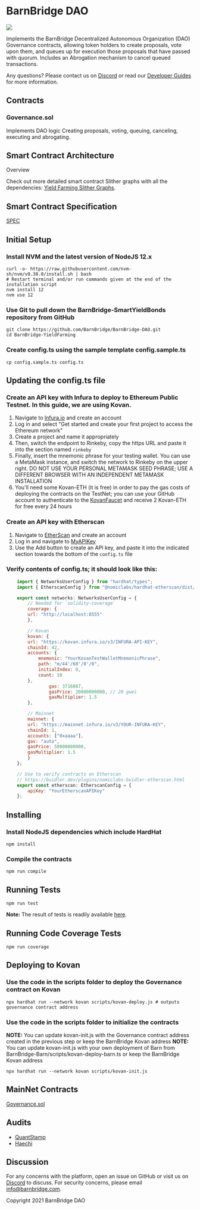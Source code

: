 # BarnBridge DAO
![](https://i.imgur.com/Neja9z5.png)

Implements the BarnBridge Decentralized Autonomous Organization (DAO) Governance contracts, allowing token holders to create proposals, vote upon them, and queues up for execution those proposals that have passed with quorum. Includes an Abrogation mechanism to cancel queued transactions.

Any questions? Please contact us on [Discord](https://discord.gg/FfEhsVk) or read our [Developer Guides](https://integrations.barnbridge.com/) for more information.

##  Contracts
### Governance.sol
Implements DAO logic Creating proposals, voting, queuing, canceling, executing and abrogating.


## Smart Contract Architecture
Overview

Check out more detailed smart contract Slither graphs with all the dependencies: [Yield Farming Slither Graphs](https://github.com/BarnBridge/sc-graphs/tree/main/BarnBridge-DAO).

## Smart Contract Specification
[SPEC](https://github.com/BarnBridge/BarnBridge-DAO/blob/master/SPEC.md)

## Initial Setup
### Install NVM and the latest version of NodeJS 12.x
    curl -o- https://raw.githubusercontent.com/nvm-sh/nvm/v0.38.0/install.sh | bash 
    # Restart terminal and/or run commands given at the end of the installation script
    nvm install 12
    nvm use 12
### Use Git to pull down the BarnBridge-SmartYieldBonds repository from GitHub
    git clone https://github.com/BarnBridge/BarnBridge-DAO.git
    cd BarnBridge-YieldFarming
### Create config.ts using the sample template config.sample.ts
    cp config.sample.ts config.ts

## Updating the config.ts file
### Create an API key with Infura to deploy to Ethereum Public Testnet. In this guide, we are using Kovan.

1. Navigate to [Infura.io](https://infura.io/) and create an account
2. Log in and select "Get started and create your first project to access the Ethereum network"
3. Create a project and name it appropriately
4. Then, switch the endpoint to Rinkeby, copy the https URL and paste it into the section named `rinkeby` 
5. Finally, insert the mnemonic phrase for your testing wallet. You can use a MetaMask instance, and switch the network to Rinkeby on the upper right. DO NOT USE YOUR PERSONAL METAMASK SEED PHRASE; USE A DIFFERENT BROWSER WITH AN INDEPENDENT METAMASK INSTALLATION
6. You'll need some Kovan-ETH (it is free) in order to pay the gas costs of deploying the contracts on the TestNet; you can use your GitHub account to authenticate to the [KovanFaucet](https://faucet.kovan.network/) and receive 2 Kovan-ETH for free every 24 hours

### Create an API key with Etherscan 
1. Navigate to [EtherScan](https://etherscan.io/) and create an account 
2. Log in and navigate to [MyAPIKey](https://etherscan.io/myapikey) 
3. Use the Add button to create an API key, and paste it into the indicated section towards the bottom of the `config.ts` file

### Verify contents of config.ts; it should look like this:

```js
	import { NetworksUserConfig } from "hardhat/types";
	import { EtherscanConfig } from "@nomiclabs/hardhat-etherscan/dist/src/types";

	export const networks: NetworksUserConfig = {
	    // Needed for `solidity-coverage`
	    coverage: {
		url: "http://localhost:8555"
	    },

	    // Kovan
	    kovan: {
		url: "https://kovan.infura.io/v3/INFURA-API-KEY",
		chainId: 42,
		accounts: {
		    mnemonic: "YourKovanTestWalletMnemonicPhrase",
		    path: "m/44'/60'/0'/0",
		    initialIndex: 0,
		    count: 10
		},
                gas: 3716887,
                gasPrice: 20000000000, // 20 gwei
                gasMultiplier: 1.5
	    },

	    // Mainnet
	    mainnet: {
		url: "https://mainnet.infura.io/v3/YOUR-INFURA-KEY",
		chainId: 1,
		accounts: ["0xaaaa"],
		gas: "auto",
		gasPrice: 50000000000,
		gasMultiplier: 1.5
	    }
	};

	// Use to verify contracts on Etherscan
	// https://buidler.dev/plugins/nomiclabs-buidler-etherscan.html
	export const etherscan: EtherscanConfig = {
	    apiKey: "YourEtherscanAPIKey"
	};

```
## Installing

### Install NodeJS dependencies which include HardHat
    npm install
    
### Compile the contracts
    npm run compile
    
## Running Tests
    npm run test

**Note:** The result of tests is readily available [here](./test-results.md).
## Running Code Coverage Tests
    npm run coverage

## Deploying to Kovan    
### Use the code in the scripts folder to deploy the Governance contract on Kovan

    npx hardhat run --network kovan scripts/kovan-deploy.js # outputs governance contract address
    
### Use the code in the scripts folder to initialize the contracts
**NOTE:** You can update kovan-init.js with the Governance contract address created in the previous step or keep the BarnBridge Kovan address
**NOTE:** You can update kovan-init.js with your own deployment of Barn from BarnBridge-Barn/scripts/kovan-deploy-barn.ts or keep the BarnBridge Kovan address

    npx hardhat run --network kovan scripts/kovan-init.js


## MainNet Contracts
[Governance.sol](https://etherscan.io/address/0x4cAE362D7F227e3d306f70ce4878E245563F3069)

## Audits
- [QuantStamp](https://github.com/BarnBridge/BarnBridge-PM/blob/master/audits/Quantstamp-DAO.pdf)
- [Haechi](https://github.com/BarnBridge/BarnBridge-PM/blob/master/audits/HAECHI-DAO.pdf)

## Discussion
For any concerns with the platform, open an issue on GitHub or visit us on [Discord](https://discord.gg/9TTQNUzg) to discuss.
For security concerns, please email info@barnbridge.com.

Copyright 2021 BarnBridge DAO
